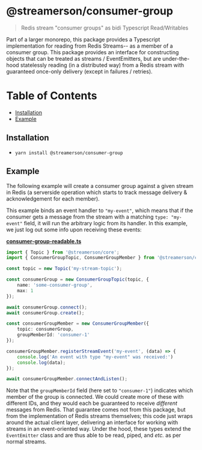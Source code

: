 # @streamerson/consumer-group

> Redis stream "consumer groups" as bidi Typescript Read/Writables

Part of a larger monorepo, this package provides a Typescript implementation for reading from Redis Streams-- as a member of a consumer group.  This package provides an interface for constructing objects that can be treated as streams / EventEmitters, but are under-the-hood statelessly reading (in a distributed way) from a Redis stream with guaranteed once-only delivery (except in failures / retries).

# Table of Contents
<!-- START doctoc generated TOC please keep comment here to allow auto update -->
<!-- DON'T EDIT THIS SECTION, INSTEAD RE-RUN doctoc TO UPDATE -->


- [Installation](#installation)
- [Example](#example)

<!-- END doctoc generated TOC please keep comment here to allow auto update -->

## Installation

- `yarn install @streamerson/consumer-group`

## Example

The following example will create a consumer group against a given stream in Redis (a serverside operation which starts to track message delivery & acknowledgement for each member).

This example binds an event handler to `"my-event"`, which means that if the consumer gets a message from the stream with a matching `type: "my-event"` field, it will run the arbitrary logic from its handler.  In this example, we just log out some info upon receiving these events:

<!-- BEGIN-CODE: ../examples/consumers/groups/consumer-group-readable.ts -->
[**consumer-group-readable.ts**](../examples/consumers/groups/consumer-group-readable.ts)
```typescript
import { Topic } from '@streamerson/core';
import { ConsumerGroupTopic, ConsumerGroupMember } from '@streamerson/consumer-group';

const topic = new Topic('my-stream-topic');

const consumerGroup = new ConsumerGroupTopic(topic, {
    name: 'some-consumer-group',
    max: 1
});

await consumerGroup.connect();
await consumerGroup.create();

const consumerGroupMember = new ConsumerGroupMember({
    topic: consumerGroup,
    groupMemberId: 'consumer-1'
});

consumerGroupMember.registerStreamEvent('my-event', (data) => {
    console.log('An event with type "my-event" was received:')
    console.log(data);
});

await consumerGroupMember.connectAndListen();

```
<!-- END-CODE: ../examples/consumers/groups/consumer-group-readable.ts -->

Note that the `groupMemberId` field (here set to `"consumer-1"`) indicates which member of the group is connected.  We could create more of these with different IDs, and they would each be guaranteed to receive *different* messages from Redis.  That guarantee comes not from this package, but from the implementation of Redis streams themselves; this code just wraps around the actual client layer, delivering an interface for working with streams in an event-oriented way.  Under the hood, these types extend the `EventEmitter` class and are thus able to be read, piped, and *etc.* as per normal streams.
